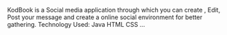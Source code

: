 KodBook is a Social media application through which you can create , Edit, Post your message and create a online social environment for better gathering.
Technology Used: Java HTML CSS
...
